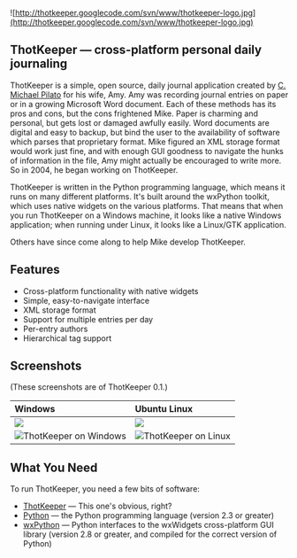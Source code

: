 ![http://thotkeeper.googlecode.com/svn/www/thotkeeper-logo.jpg](http://thotkeeper.googlecode.com/svn/www/thotkeeper-logo.jpg)

## ThotKeeper — cross-platform personal daily journaling ##

ThotKeeper is a simple, open source, daily journal application created
by [C. Michael Pilato](http://www.cmichaelpilato.com) for his wife,
Amy. Amy was recording journal entries on paper or in a growing
Microsoft Word document. Each of these methods has its pros and cons,
but the cons frightened Mike. Paper is charming and personal, but gets
lost or damaged awfully easily. Word documents are digital and easy to
backup, but bind the user to the availability of software which parses
that proprietary format. Mike figured an XML storage format would work
just fine, and with enough GUI goodness to navigate the hunks of
information in the file, Amy might actually be encouraged to write
more. So in 2004, he began working on ThotKeeper.

ThotKeeper is written in the Python programming language, which means
it runs on many different platforms. It's built around the wxPython
toolkit, which uses native widgets on the various platforms. That
means that when you run ThotKeeper on a Windows machine, it looks like
a native Windows application; when running under Linux, it looks like
a Linux/GTK application.

Others have since come along to help Mike develop ThotKeeper.

## Features ##

  * Cross-platform functionality with native widgets
  * Simple, easy-to-navigate interface
  * XML storage format
  * Support for multiple entries per day
  * Per-entry authors
  * Hierarchical tag support

## Screenshots ##

(These screenshots are of ThotKeeper 0.1.)

| **Windows** | **Ubuntu Linux** |
|:------------|:-----------------|
| ![](http://thotkeeper.googlecode.com/svn/www/thotkeeper-win32-thumb.jpg)| ![](http://thotkeeper.googlecode.com/svn/www/thotkeeper-linux-thumb.jpg) |
| ![ThotKeeper on Windows](http://thotkeeper.googlecode.com/svn/www/thotkeeper-win32.jpg) | ![ThotKeeper on Linux](http://thotkeeper.googlecode.com/svn/www/thotkeeper-linux.jpg) |


## What You Need ##

To run ThotKeeper, you need a few bits of software:

  * [ThotKeeper](https://github.com/cmpilato/thotkeeper/releases) —
    This one's obvious, right?
  * [Python](http://www.python.org/) — the Python programming language
    (version 2.3 or greater)
  * [wxPython](http://www.wxpython.org/) — Python interfaces to the
    wxWidgets cross-platform GUI library (version 2.8 or greater, and
    compiled for the correct version of Python)